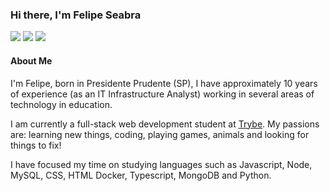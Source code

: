 ### Hi there, I'm Felipe Seabra

[![](https://img.shields.io/badge/LinkedIn-0077B5?style=for-the-badge&logo=linkedin&logoColor=white)](https://www.linkedin.com/in/felipe-seabra)
[![](https://img.shields.io/badge/felipe-seabra.github.io-181717?style=for-the-badge&logo=github&logoColor=white)](http://felipe-seabra.github.io/) 
[![](https://img.shields.io/badge/Instagram-E4405F?style=for-the-badge&logo=instagram&logoColor=white)](https://www.instagram.com/rocefelipe/)


#### About Me

I'm Felipe, born in Presidente Prudente (SP), I have approximately 10 years of experience (as an IT Infrastructure Analyst) working in several areas of technology in education.

I am currently a full-stack web development student at [Trybe](https://www.betrybe.com/). My passions are: learning new things, coding, playing games, animals and looking for things to fix!

I have focused my time on studying languages such as Javascript, Node, MySQL, CSS, HTML Docker, Typescript, MongoDB and Python.


